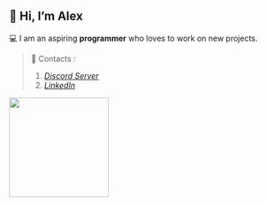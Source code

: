 ## 👋 Hi, I’m Alex
:computer: I am an aspiring **programmer**  who loves to work on new projects.       
> :iphone: Contacts : 
>   1. *[Discord Server](https://discord.gg/peqCYF3)*
>   2. *[LinkedIn](https://www.linkedin.com/in/alex-sadovnikov-61057b224)*


<img height="180em" src="https://github-readme-stats.vercel.app/api?username=catornot&show_icons=true&hide_border=true&&count_private=true&include_all_commits=true&theme=tokyonight" />
<!---
https://github.com/anuraghazra/github-readme-stats
https://www.webfx.com/tools/emoji-cheat-sheet/
- 👋 Hi, I’m @catornot
- 💞️ I’m looking to collaborate on almost any project
- 📫 You can reach on me on my discord server https://discord.gg/peqCYF3.
- Also I love cats 🐈‍⬛

catornot/catornot is a ✨ special ✨ repository because its `README.md` (this file) appears on your GitHub profile.
You can click the Preview link to take a look at your changes.
--->
